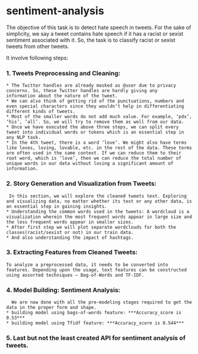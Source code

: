 # sentiment-analysis

The objective of this task is to detect hate speech in tweets. For the sake of simplicity, we say a tweet contains hate speech if it has a racist or sexist sentiment associated with it. So, the task is to classify racist or sexist tweets from other tweets.

It involve following steps:
 ### 1. Tweets Preprocessing and Cleaning:
 
    * The Twitter handles are already masked as @user due to privacy concerns. So, these Twitter handles are hardly giving any       information about the nature of the tweet.
    * We can also think of getting rid of the punctuations, numbers and even special characters since they wouldn’t help in differentiating different kinds of tweets.
    * Most of the smaller words do not add much value. For example, ‘pdx’, ‘his’, ‘all’. So, we will try to remove them as well from our data.
    * Once we have executed the above three steps, we can split every tweet into individual words or tokens which is an essential step in any NLP task.
    * In the 4th tweet, there is a word ‘love’. We might also have terms like loves, loving, lovable, etc. in the rest of the data. These terms are often used in the same context. If we can reduce them to their root word, which is ‘love’, then we can reduce the total number of unique words in our data without losing a significant amount of information.

  ### 2. Story Generation and Visualization from Tweets: 
  
     In this section, we will explore the cleaned tweets text. Exploring and visualizing data, no matter whether its text or any other data, is an essential step in gaining insights.
    * Understanding the common words used in the tweets: A wordcloud is a visualization wherein the most frequent words appear in large size and the less frequent words appear in smaller sizes.
    * After first step we will plot separate wordclouds for both the classes(racist/sexist or not) in our train data.
    * And also understanding the impact of hashtags.

 ### 3. Extracting Features from Cleaned Tweets: 
 
    To analyze a preprocessed data, it needs to be converted into features. Depending upon the usage, text features can be constructed using assorted techniques – Bag-of-Words and TF-IDF.

 ### 4. Model Building: Sentiment Analysis: 
 
      We are now done with all the pre-modeling stages required to get the data in the proper form and shape.
    * building model using bags-of-words feature: ***Accuracy_score is 0.53***
    * building model using Tfidf feature: ***Accuracy_score is 0.544***
    
 ### 5. Last but not the least created API for sentiment analysis of tweets.
 
 
 
